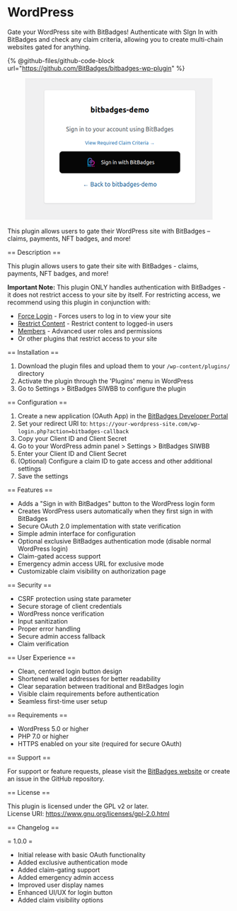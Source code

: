 # WordPress

Gate your WordPress site with BitBadges! Authenticate with SIgn In with BitBadges and check any claim criteria, allowing you to create multi-chain websites gated for anything.

{% @github-files/github-code-block url="https://github.com/BitBadges/bitbadges-wp-plugin" %}

<figure><img src="../../../.gitbook/assets/image (11).png" alt=""><figcaption></figcaption></figure>

This plugin allows users to gate their WordPress site with BitBadges – claims, payments, NFT badges, and more!

== Description ==

This plugin allows users to gate their site with BitBadges - claims, payments, NFT badges, and more!

**Important Note:** This plugin ONLY handles authentication with BitBadges - it does not restrict access to your site by itself. For restricting access, we recommend using this plugin in conjunction with:

-   [Force Login](https://wordpress.org/plugins/wp-force-login/) - Forces users to log in to view your site
-   [Restrict Content](https://wordpress.org/plugins/restrict-content/) - Restrict content to logged-in users
-   [Members](https://wordpress.org/plugins/members/) - Advanced user roles and permissions
-   Or other plugins that restrict access to your site

== Installation ==

1. Download the plugin files and upload them to your `/wp-content/plugins/` directory
2. Activate the plugin through the 'Plugins' menu in WordPress
3. Go to Settings > BitBadges SIWBB to configure the plugin

== Configuration ==

1. Create a new application (OAuth App) in the [BitBadges Developer Portal](https://bitbadges.io/developer)
2. Set your redirect URI to: `https://your-wordpress-site.com/wp-login.php?action=bitbadges-callback`
3. Copy your Client ID and Client Secret
4. Go to your WordPress admin panel > Settings > BitBadges SIWBB
5. Enter your Client ID and Client Secret
6. (Optional) Configure a claim ID to gate access and other additional settings
7. Save the settings

== Features ==

-   Adds a "Sign in with BitBadges" button to the WordPress login form
-   Creates WordPress users automatically when they first sign in with BitBadges
-   Secure OAuth 2.0 implementation with state verification
-   Simple admin interface for configuration
-   Optional exclusive BitBadges authentication mode (disable normal WordPress login)
-   Claim-gated access support
-   Emergency admin access URL for exclusive mode
-   Customizable claim visibility on authorization page

== Security ==

-   CSRF protection using state parameter
-   Secure storage of client credentials
-   WordPress nonce verification
-   Input sanitization
-   Proper error handling
-   Secure admin access fallback
-   Claim verification

== User Experience ==

-   Clean, centered login button design
-   Shortened wallet addresses for better readability
-   Clear separation between traditional and BitBadges login
-   Visible claim requirements before authentication
-   Seamless first-time user setup

== Requirements ==

-   WordPress 5.0 or higher
-   PHP 7.0 or higher
-   HTTPS enabled on your site (required for secure OAuth)

== Support ==

For support or feature requests, please visit the [BitBadges website](https://bitbadges.io) or create an issue in the GitHub repository.

== License ==

This plugin is licensed under the GPL v2 or later.  
License URI: https://www.gnu.org/licenses/gpl-2.0.html

== Changelog ==

= 1.0.0 =

-   Initial release with basic OAuth functionality
-   Added exclusive authentication mode
-   Added claim-gating support
-   Added emergency admin access
-   Improved user display names
-   Enhanced UI/UX for login button
-   Added claim visibility options
